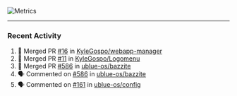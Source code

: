 ![Metrics](https://metrics.lecoq.io/KyleGospo?template=classic&base=header%2C%20activity%2C%20community%2C%20repositories%2C%20metadata&base.indepth=false&base.hireable=false&base.skip=false&config.timezone=America%2FLos_Angeles)

---
### Recent Activity
<!--START_SECTION:activity-->
1. 🎉 Merged PR [#16](https://github.com/KyleGospo/webapp-manager/pull/16) in [KyleGospo/webapp-manager](https://github.com/KyleGospo/webapp-manager)
2. 🎉 Merged PR [#11](https://github.com/KyleGospo/Logomenu/pull/11) in [KyleGospo/Logomenu](https://github.com/KyleGospo/Logomenu)
3. 🎉 Merged PR [#586](https://github.com/ublue-os/bazzite/pull/586) in [ublue-os/bazzite](https://github.com/ublue-os/bazzite)
4. 🗣 Commented on [#586](https://github.com/ublue-os/bazzite/pull/586#issuecomment-1826928198) in [ublue-os/bazzite](https://github.com/ublue-os/bazzite)
5. 🗣 Commented on [#161](https://github.com/ublue-os/config/pull/161#issuecomment-1826136249) in [ublue-os/config](https://github.com/ublue-os/config)
<!--END_SECTION:activity-->
